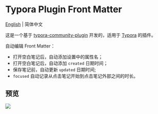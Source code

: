 # Typora Plugin Front Matter

[English](https://github.com/typora-community-plugin/typora-plugin-front-matter#README.md) | 简体中文

这是一个基于 [typora-community-plugin](https://github.com/typora-community-plugin/typora-community-plugin) 开发的，适用于 [Typora](https://typora.io) 的插件。

自动编辑 Front Matter：

- 打开空白笔记后，自动添加设置中的属性名；
- 打开空白笔记后，自动添加 `created` 日期时间；
- 保存笔记前，自动更新 `updated` 日期时间;
- `focused` 自动记录从点击笔记开始到点击笔记外部之间的时长。

## 预览

![](https://fastly.jsdelivr.net/gh/typora-community-plugin/typora-plugin-front-matter@main/docs/assets/base.jpg)

